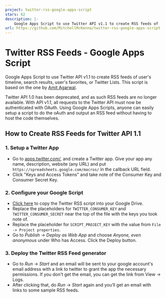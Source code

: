 ```yaml
---
project: twitter-rss-google-apps-script
stars: 62
description: |-
    Google Apps Script to use Twitter API v1.1 to create RSS feeds of  user's timeline, search results, user's favorites, or Twitter Lists.
url: https://github.com/MitchellMcKenna/twitter-rss-google-apps-script
---
```


# Twitter RSS Feeds - Google Apps Script

Google Apps Script to use Twitter API v1.1 to create RSS feeds of  user's timeline, search results, user's favorites, or Twitter Lists. This script is based on the one by [Amit Agarwal](http://www.labnol.org/internet/twitter-rss-feeds/27931/).

Twitter API 1.0 has been deprecated, and as such RSS feeds are no longer available. With API v1.1, all requests to the Twitter API must now be authenticated with OAuth. Using Google Apps Scripts, anyone can easily setup a script to do the oAuth and output an RSS feed without having to host the code themselves.

## How to Create RSS Feeds for Twitter API 1.1

### 1. Setup a Twitter App

* Go to [apps.twitter.com/](https://apps.twitter.com), and create a Twitter app. Give your app any name, description, website (any URL) and put ```https://spreadsheets.google.com/macros/``` in the callback URL field.
* Click "Keys and Access Tokens" and take note of the Consumer Key and Consumer Secret Key.

### 2. Configure your Google Script
* [Click here](https://script.google.com/d/1xrMvosTNNWsBH5aJJjLcqEGMFCC4tmNsN-gz9mjKFbT74bIKBKVu-Z5z/edit?newcopy=true) to copy the Twitter RSS script into your Google Drive. 
* Replace the placeholders for `TWITTER_CONSUMER_KEY` and `TWITTER_CONSUMER_SECRET` near the top of the file with the keys you took note of.
* Replace the placeholder for `SCRIPT_PROJECT_KEY` with the value from `File -> Project properties`.
* Go to *Publish* -> *Deploy as Web App* and choose *Anyone, even anonymous* under Who has Access. Click the Deploy button.

### 3. Deploy the Twitter RSS Feed generator
* Go to *Run* -> *Start* and an email will be sent to your google account's email address with a link to twitter to grant the app the necessary permissions. If you don't get the email, you can get the link from View -> Logs.
* After clicking that, do *Run* -> *Start* again and you’ll get an email with links to some sample RSS feeds.

